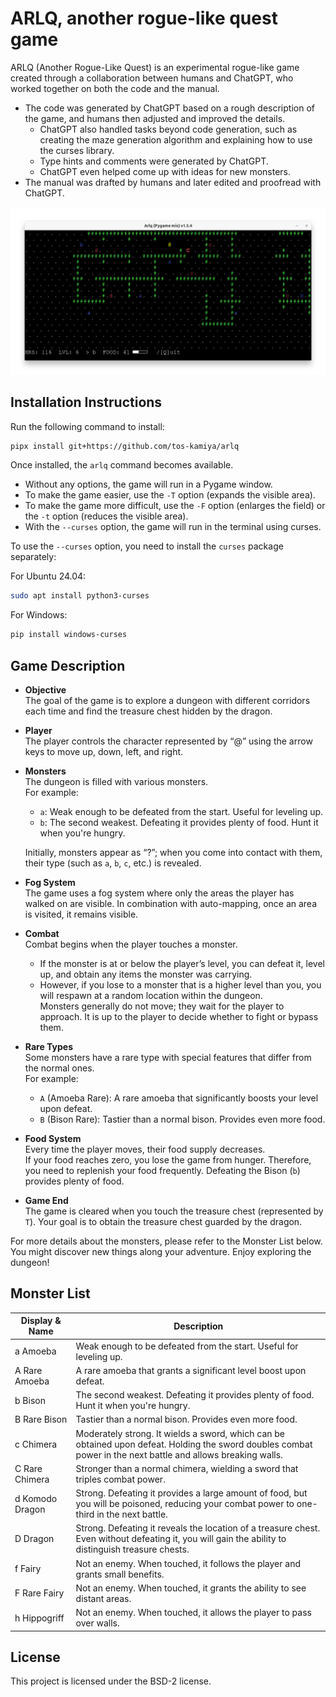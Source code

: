 # ARLQ, another rogue-like quest game

ARLQ (Another Rogue-Like Quest) is an experimental rogue-like game created through a collaboration between humans and ChatGPT, who worked together on both the code and the manual.

* The code was generated by ChatGPT based on a rough description of the game, and humans then adjusted and improved the details.
  * ChatGPT also handled tasks beyond code generation, such as creating the maze generation algorithm and explaining how to use the curses library.
  * Type hints and comments were generated by ChatGPT.
  * ChatGPT even helped come up with ideas for new monsters.
* The manual was drafted by humans and later edited and proofread with ChatGPT.

![](screenshot.png)

## Installation Instructions

Run the following command to install:

```bash
pipx install git+https://github.com/tos-kamiya/arlq
```

Once installed, the `arlq` command becomes available.

- Without any options, the game will run in a Pygame window.  
- To make the game easier, use the `-T` option (expands the visible area).  
- To make the game more difficult, use the `-F` option (enlarges the field) or the `-t` option (reduces the visible area).  
- With the `--curses` option, the game will run in the terminal using curses.  

To use the `--curses` option, you need to install the `curses` package separately:

For Ubuntu 24.04:

```bash
sudo apt install python3-curses
```

For Windows:

```bash
pip install windows-curses
```

## Game Description

* **Objective**  
  The goal of the game is to explore a dungeon with different corridors each time and find the treasure chest hidden by the dragon.

* **Player**  
  The player controls the character represented by “@” using the arrow keys to move up, down, left, and right.

* **Monsters**  
  The dungeon is filled with various monsters.  
  For example:  
  - `a`: Weak enough to be defeated from the start. Useful for leveling up.  
  - `b`: The second weakest. Defeating it provides plenty of food. Hunt it when you're hungry.  
  
  Initially, monsters appear as “?”; when you come into contact with them, their type (such as `a`, `b`, `c`, etc.) is revealed.

* **Fog System**  
  The game uses a fog system where only the areas the player has walked on are visible. In combination with auto-mapping, once an area is visited, it remains visible.

* **Combat**  
  Combat begins when the player touches a monster.  
  - If the monster is at or below the player’s level, you can defeat it, level up, and obtain any items the monster was carrying.  
  - However, if you lose to a monster that is a higher level than you, you will respawn at a random location within the dungeon.  
  Monsters generally do not move; they wait for the player to approach. It is up to the player to decide whether to fight or bypass them.

* **Rare Types**  
  Some monsters have a rare type with special features that differ from the normal ones.  
  For example:  
  - `A` (Amoeba Rare): A rare amoeba that significantly boosts your level upon defeat.  
  - `B` (Bison Rare): Tastier than a normal bison. Provides even more food.  

* **Food System**  
  Every time the player moves, their food supply decreases.  
  If your food reaches zero, you lose the game from hunger. Therefore, you need to replenish your food frequently. Defeating the Bison (`b`) provides plenty of food.

* **Game End**  
  The game is cleared when you touch the treasure chest (represented by `T`). Your goal is to obtain the treasure chest guarded by the dragon.

For more details about the monsters, please refer to the Monster List below. You might discover new things along your adventure. Enjoy exploring the dungeon!

## Monster List

| Display & Name  | Description                                                                                                                                                   |
| --------------- | ------------------------------------------------------------------------------------------------------------------------------------------------------------- |
| a Amoeba        | Weak enough to be defeated from the start. Useful for leveling up.                                                                                            |
| A Rare Amoeba   | A rare amoeba that grants a significant level boost upon defeat.                                                                                              |
| b Bison         | The second weakest. Defeating it provides plenty of food. Hunt it when you're hungry.                                                                         |
| B Rare Bison    | Tastier than a normal bison. Provides even more food.                                                                                                         |
| c Chimera       | Moderately strong. It wields a sword, which can be obtained upon defeat. Holding the sword doubles combat power in the next battle and allows breaking walls. |
| C Rare Chimera  | Stronger than a normal chimera, wielding a sword that triples combat power.                                                                                   |
| d Komodo Dragon | Strong. Defeating it provides a large amount of food, but you will be poisoned, reducing your combat power to one-third in the next battle.                   |
| D Dragon        | Strong. Defeating it reveals the location of a treasure chest. Even without defeating it, you will gain the ability to distinguish treasure chests.           |
| f Fairy         | Not an enemy. When touched, it follows the player and grants small benefits.                                                                                  |
| F Rare Fairy    | Not an enemy. When touched, it grants the ability to see distant areas.                                                                                       |
| h Hippogriff    | Not an enemy. When touched, it allows the player to pass over walls.                                                                                          |

## License

This project is licensed under the BSD-2 license.

